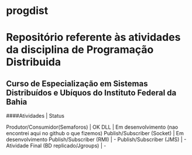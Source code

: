# progdist
# Repositório referente às atividades da disciplina de Programação Distribuida
## Curso de Especialização em Sistemas Distribuídos e Ubíquos do Instituto Federal da Bahia

####Atividades    			|   Status

Produtor/Consumidor(Semaforos)		|  OK
DLL					|  Em desenvolvimento (nao encontrei aqui no github o que fizemos)
Publish/Subscriber (Socket)		|  Em desenvolvimento
Publish/Subscriber (RMI)		|  -
Publish/Subscriber (JMS)		|  -
Atividade Final (BD replicado/Jgroups)	|  -

